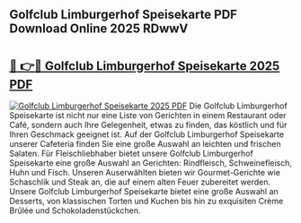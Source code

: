 ## Golfclub Limburgerhof Speisekarte PDF Download Online 2025 RDwwV

# <h2><a href="http://gc5yrs.nevu.top/?p=Golfclub+Limburgerhof+Speisekarte">🔗 👉🔴 Golfclub Limburgerhof Speisekarte 2025 PDF</a></h2>

[![Golfclub Limburgerhof Speisekarte 2025 PDF](https://i.imgur.com/dBaPXMq.png)](http://gc5yrs.nevu.top/?p=Golfclub+Limburgerhof+Speisekarte)
Die Golfclub Limburgerhof Speisekarte ist nicht nur eine Liste von Gerichten in einem Restaurant oder Café, sondern auch Ihre Gelegenheit, etwas zu finden, das köstlich und für Ihren Geschmack geeignet ist. Auf der Golfclub Limburgerhof Speisekarte unserer Cafeteria finden Sie eine große Auswahl an leichten und frischen Salaten. Für Fleischliebhaber bietet unsere Golfclub Limburgerhof Speisekarte eine große Auswahl an Gerichten: Rindfleisch, Schweinefleisch, Huhn und Fisch. Unseren Auserwählten bieten wir Gourmet-Gerichte wie Schaschlik und Steak an, die auf einem alten Feuer zubereitet werden. Unsere Golfclub Limburgerhof Speisekarte bietet eine große Auswahl an Desserts, von klassischen Torten und Kuchen bis hin zu exquisiten Crème Brûlée und Schokoladenstückchen.
